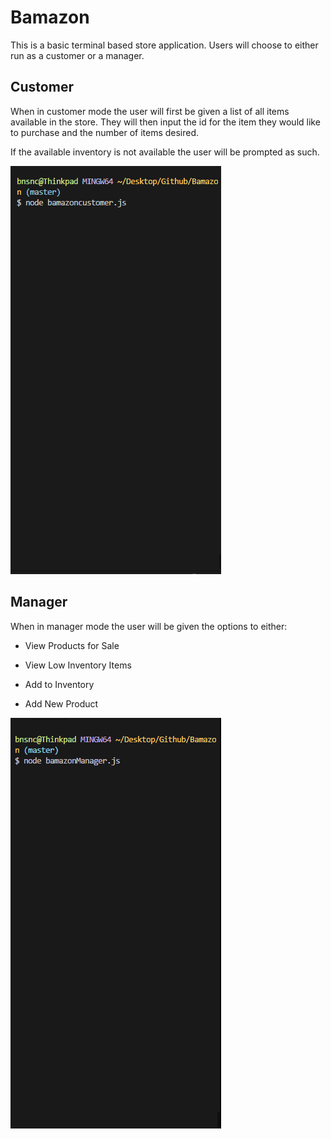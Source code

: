 # Bamazon
This is a basic terminal based store application. Users will choose to either run as a customer or a manager. 

## Customer

When in customer mode the user will first be given a list of all items available in the store. They will then input the id for the item they would like to purchase and the number of items desired. 

If the available inventory is not available the user will be prompted as such.

![alt text](./customergif.gif)

## Manager

When in manager mode the user will be given the options to either:

* View Products for Sale

* View Low Inventory Items

* Add to Inventory

* Add New Product

![alt text](./managergif.gif)